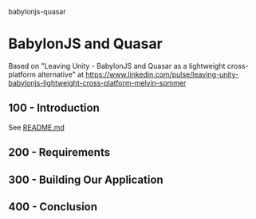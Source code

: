 babylonjs-quasar
# BabylonJS and Quasar

Based on "Leaving Unity - BabylonJS and Quasar as a lightweight cross-platform alternative" at https://www.linkedin.com/pulse/leaving-unity-babylonjs-lightweight-cross-platform-melvin-sommer

## 100 - Introduction

See [README.md](./100/README.md)

## 200 - Requirements

## 300 - Building Our Application

## 400 - Conclusion
